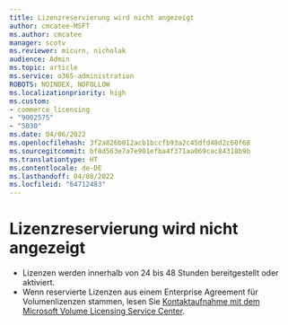 ```yaml
---
title: Lizenzreservierung wird nicht angezeigt
author: cmcatee-MSFT
ms.author: cmcatee
manager: scotv
ms.reviewer: micurn, nicholak
audience: Admin
ms.topic: article
ms.service: o365-administration
ROBOTS: NOINDEX, NOFOLLOW
ms.localizationpriority: high
ms.custom:
- commerce_licensing
- "9002575"
- "5030"
ms.date: 04/06/2022
ms.openlocfilehash: 3f2a826b012acb1bccfb93a2c45dfd48d2c60f68
ms.sourcegitcommit: bf8d563e7a7e901efba4f371aa069cac84318b9b
ms.translationtype: HT
ms.contentlocale: de-DE
ms.lasthandoff: 04/08/2022
ms.locfileid: "64712483"
---
```

# <a name="license-reservation-does-not-show"></a>Lizenzreservierung wird nicht angezeigt

- Lizenzen werden innerhalb von 24 bis 48 Stunden bereitgestellt oder aktiviert.
- Wenn reservierte Lizenzen aus einem Enterprise Agreement für Volumenlizenzen stammen, lesen Sie [Kontaktaufnahme mit dem Microsoft Volume Licensing Service Center](https://support.microsoft.com/help/4471406/how-to-contact-the-microsoft-volume-licensing-service-center).
